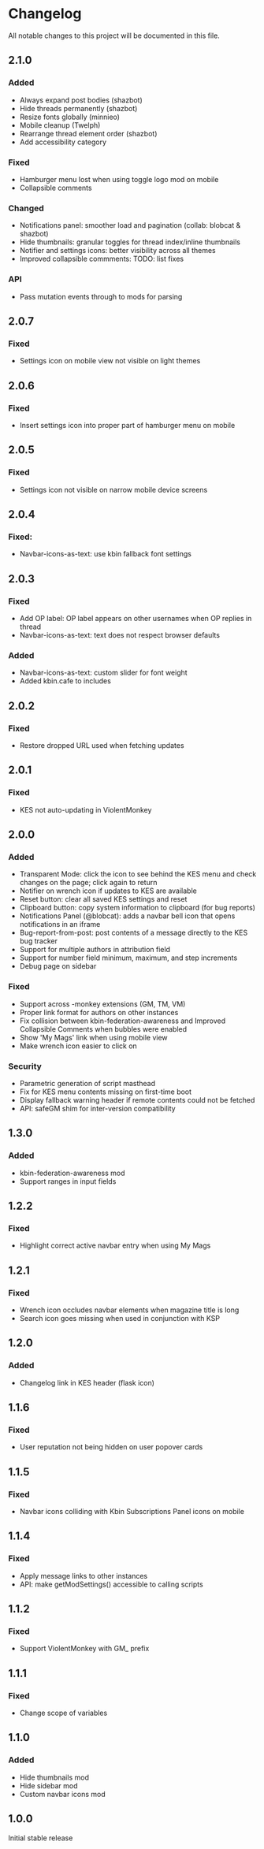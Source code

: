 # Changelog
All notable changes to this project will be documented in this file.
## 2.1.0
### Added
- Always expand post bodies (shazbot)
- Hide threads permanently (shazbot)
- Resize fonts globally (minnieo)
- Mobile cleanup (Twelph)
- Rearrange thread element order (shazbot)
- Add accessibility category
### Fixed
- Hamburger menu lost when using toggle logo mod on mobile
- Collapsible comments
### Changed
- Notifications panel: smoother load and pagination (collab: blobcat & shazbot)
- Hide thumbnails: granular toggles for thread index/inline thumbnails
- Notifier and settings icons: better visibility across all themes
- Improved collapsible commments: TODO: list fixes
### API
- Pass mutation events through to mods for parsing
## 2.0.7
### Fixed
- Settings icon on mobile view not visible on light themes
## 2.0.6
### Fixed
- Insert settings icon into proper part of hamburger menu on mobile
## 2.0.5
### Fixed
- Settings icon not visible on narrow mobile device screens
## 2.0.4
### Fixed:
- Navbar-icons-as-text: use kbin fallback font settings
## 2.0.3
### Fixed
- Add OP label: OP label appears on other usernames when OP replies in thread
- Navbar-icons-as-text: text does not respect browser defaults
### Added
- Navbar-icons-as-text: custom slider for font weight
- Added kbin.cafe to includes
## 2.0.2
### Fixed
- Restore dropped URL used when fetching updates
## 2.0.1
### Fixed
- KES not auto-updating in ViolentMonkey
## 2.0.0
### Added
- Transparent Mode: click the icon to see behind the KES menu and check changes on the page; click again to return
- Notifier on wrench icon if updates to KES are available
- Reset button: clear all saved KES settings and reset
- Clipboard button: copy system information to clipboard (for bug reports)
- Notifications Panel (@blobcat): adds a navbar bell icon that opens notifications in an iframe
- Bug-report-from-post: post contents of a message directly to the KES bug tracker
- Support for multiple authors in attribution field
- Support for number field minimum, maximum, and step increments
- Debug page on sidebar
### Fixed
- Support across -monkey extensions (GM, TM, VM)
- Proper link format for authors on other instances
- Fix collision between kbin-federation-awareness and Improved Collapsible Comments when bubbles were enabled
- Show 'My Mags' link when using mobile view
- Make wrench icon easier to click on
### Security
- Parametric generation of script masthead
- Fix for KES menu contents missing on first-time boot
- Display fallback warning header if remote contents could not be fetched
- API: safeGM shim for inter-version compatibility
## 1.3.0
### Added
- kbin-federation-awareness mod
- Support ranges in input fields
## 1.2.2
### Fixed
- Highlight correct active navbar entry when using My Mags
## 1.2.1
### Fixed
- Wrench icon occludes navbar elements when magazine title is long
- Search icon goes missing when used in conjunction with KSP
## 1.2.0
### Added
- Changelog link in KES header (flask icon)
## 1.1.6
### Fixed
- User reputation not being hidden on user popover cards
## 1.1.5
### Fixed
- Navbar icons colliding with Kbin Subscriptions Panel icons on mobile
## 1.1.4
### Fixed
- Apply message links to other instances
- API: make getModSettings() accessible to calling scripts
## 1.1.2
### Fixed
- Support ViolentMonkey with GM_ prefix
## 1.1.1
### Fixed
- Change scope of variables
## 1.1.0
### Added
- Hide thumbnails mod
- Hide sidebar mod
- Custom navbar icons mod
## 1.0.0
Initial stable release
